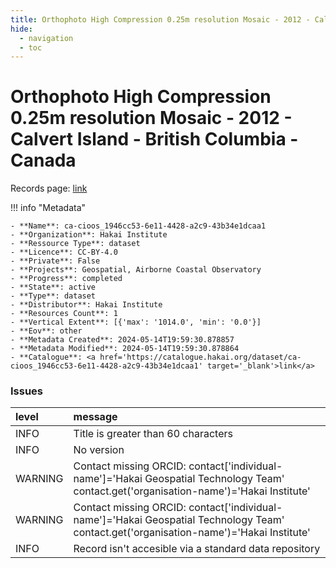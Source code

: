 ```yaml
---
title: Orthophoto High Compression 0.25m resolution Mosaic - 2012 - Calvert Island - British Columbia - Canada
hide:
  - navigation
  - toc
---
```


# Orthophoto High Compression 0.25m resolution Mosaic - 2012 - Calvert Island - British Columbia - Canada

Records page: <a href='https://catalogue.hakai.org/dataset/ca-cioos_1946cc53-6e11-4428-a2c9-43b34e1dcaa1' target='_blank'>link</a>

<div id='map'></div>

!!! info "Metadata"
    
    - **Name**: ca-cioos_1946cc53-6e11-4428-a2c9-43b34e1dcaa1 
    - **Organization**: Hakai Institute 
    - **Ressource Type**: dataset 
    - **Licence**: CC-BY-4.0 
    - **Private**: False 
    - **Projects**: Geospatial, Airborne Coastal Observatory 
    - **Progress**: completed 
    - **State**: active 
    - **Type**: dataset 
    - **Distributor**: Hakai Institute 
    - **Resources Count**: 1 
    - **Vertical Extent**: [{'max': '1014.0', 'min': '0.0'}] 
    - **Eov**: other 
    - **Metadata Created**: 2024-05-14T19:59:30.878857 
    - **Metadata Modified**: 2024-05-14T19:59:30.878864 
    - **Catalogue**: <a href='https://catalogue.hakai.org/dataset/ca-cioos_1946cc53-6e11-4428-a2c9-43b34e1dcaa1' target='_blank'>link</a> 

### Issues

| level   | message                                                                                                                                 |
|:--------|:----------------------------------------------------------------------------------------------------------------------------------------|
| INFO    | Title is greater than 60 characters                                                                                                     |
| INFO    | No version                                                                                                                              |
| WARNING | Contact missing ORCID: contact['individual-name']='Hakai Geospatial Technology Team' contact.get('organisation-name')='Hakai Institute' |
| WARNING | Contact missing ORCID: contact['individual-name']='Hakai Geospatial Technology Team' contact.get('organisation-name')='Hakai Institute' |
| INFO    | Record isn't accesible via a standard data repository                                                                                   |

<script>
   document.addEventListener("DOMContentLoaded", function() {
    var map = L.map('map').setView([51.505, -125.09], 5);
    L.tileLayer('https://tile.openstreetmap.org/{z}/{x}/{y}.png', {
        maxZoom: 19,
        attribution: '&copy; <a href="http://www.openstreetmap.org/copyright">OpenStreetMap</a>'
    }).addTo(map);
    var geojsonFeature = {
        "type": "Feature",
        "properties": {
            "name" : "Orthophoto High Compression 0.25m resolution Mosaic - 2012 - Calvert Island - British Columbia - Canada"
        },
        "geometry": {'type': 'Polygon', 'coordinates': [[[-128.16651, 51.402002], [-127.854745, 51.402002], [-127.854745, 51.74304], [-128.16651, 51.74304], [-128.16651, 51.402002]]]}
    }
    L.geoJSON(geojsonFeature).addTo(map);
   })
</script>